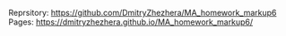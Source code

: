 Reprsitory:
https://github.com/DmitryZhezhera/MA_homework_markup6
Pages:
https://dmitryzhezhera.github.io/MA_homework_markup6/
